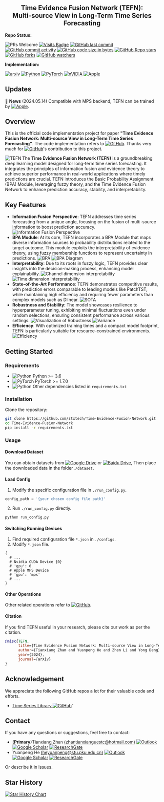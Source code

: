 <div align="center">
  <h2><b> Time Evidence Fusion Network (TEFN): 
    <br/> Multi-source View in Long-Term Time Series Forecasting </b></h2>
</div>

**Repo Status:**

![PRs Welcome](https://img.shields.io/badge/PRs-Welcome-green) 
[![Visits Badge](https://badges.pufler.dev/visits/ztxtech/Time-Evidence-Fusion-Network)](https://github.com/ztxtech/Time-Evidence-Fusion-Network)
[![GitHub last commit](https://img.shields.io/github/last-commit/ztxtech/Time-Evidence-Fusion-Network)](https://github.com/ztxtech/Time-Evidence-Fusion-Network/activity?ref=master&activity_type=direct_push)
[![GitHub commit activity](https://img.shields.io/github/commit-activity/t/ztxtech/Time-Evidence-Fusion-Network)](https://github.com/ztxtech/Time-Evidence-Fusion-Network/graphs/commit-activity)
[![GitHub code size in bytes](https://img.shields.io/github/languages/code-size/ztxtech/Time-Evidence-Fusion-Network)](https://github.com/ztxtech/Time-Evidence-Fusion-Network)
[![GitHub Repo stars](https://img.shields.io/github/stars/ztxtech/Time-Evidence-Fusion-Network)](https://github.com/ztxtech/Time-Evidence-Fusion-Network)
[![GitHub forks](https://img.shields.io/github/forks/ztxtech/Time-Evidence-Fusion-Network)](https://github.com/ztxtech/Time-Evidence-Fusion-Network)
[![GitHub watchers](https://img.shields.io/github/watchers/ztxtech/Time-Evidence-Fusion-Network)](https://github.com/ztxtech/Time-Evidence-Fusion-Network)

**Implementation:**

[![arxiv](https://img.shields.io/badge/cs.LG-2405.06419-b31b1b?style=flat&logo=arxiv&logoColor=red)](https://arxiv.org/abs/2405.06419)
[![Python](https://img.shields.io/badge/python-3670A0?logo=python&logoColor=ffdd54)](https://www.python.org/)
[![PyTorch](https://img.shields.io/badge/PyTorch-%23EE4C2C.svg?logo=PyTorch&logoColor=white)](https://pytorch.org/)
[![nVIDIA](https://img.shields.io/badge/nVIDIA-cuda-%2376B900.svg?logo=nVIDIA&logoColor=white)](https://pytorch.org/docs/2.1/cuda.html)
[![Apple](https://img.shields.io/badge/Mac-MPS-%23000000.svg?logo=apple&logoColor=white)](https://pytorch.org/docs/2.1/mps.html)

## Updates

🚩 **News** (2024.05.14) Compatible with MPS backend, TEFN can be trained by [![Apple](https://img.shields.io/badge/MacBook_Air_2020-M1_8G-%23000000.svg?logo=apple&logoColor=white)](https://support.apple.com/zh-cn/111883).


## Overview

This is the official code implementation project for paper **"Time Evidence Fusion Network: Multi-source View in
Long-Term Time Series Forecasting"**. The code implementation refers
to [![GitHub](https://img.shields.io/badge/thuml-Time_Series_Library-%23121011?logo=github&logoColor=white)](https://github.com/thuml/Time-Series-Library).
Thanks very much
for [![GitHub](https://img.shields.io/badge/thuml-Time_Series_Library-%23121011?logo=github&logoColor=white)](https://github.com/thuml/Time-Series-Library)'s contribution to this project.

![TEFN](/fig/TEFN.png)
The **Time Evidence Fusion Network (TEFN)** is a groundbreaking deep learning model designed for long-term time series
forecasting. It integrates the principles of information fusion and evidence theory to achieve superior performance in
real-world applications where timely predictions are crucial. TEFN introduces the Basic Probability Assignment (BPA)
Module, leveraging fuzzy theory, and the Time Evidence Fusion Network to enhance prediction accuracy, stability, and
interpretability.

## Key Features

- **Information Fusion Perspective**: TEFN addresses time series forecasting from a unique angle, focusing on the fusion
  of multi-source information to boost prediction accuracy.
  ![Information Fusion Perspective](/fig/ms.png)
- **BPA Module**: At its core, TEFN incorporates a BPA Module that maps diverse information sources to probability
  distributions related to the target outcome. This module exploits the interpretability of evidence theory, using fuzzy
  membership functions to represent uncertainty in predictions.
  ![BPA](/fig/bpa.png)
  ![BPA Diagram](./fig/inver_conv.png)
- **Interpretability**: Due to its roots in fuzzy logic, TEFN provides clear insights into the decision-making process,
  enhancing model explainability.
  ![Channel dimension interpretability](/fig/CBV.png)
  ![Time dimension interpretability](/fig/TBV.png)
- **State-of-the-Art Performance**: TEFN demonstrates competitive results, with prediction errors comparable to leading
  models like PatchTST, while maintaining high efficiency and requiring fewer parameters than complex models such as
  Dlinear.
  ![SOTA](/fig/sota.png)
- **Robustness and Stability**: The model showcases resilience to hyperparameter tuning, exhibiting minimal fluctuations
  even under random selections, ensuring consistent performance across various settings.
  ![Visualization of Robustness](/fig/vr.png)
  ![Variance](/fig/var.png)
- **Efficiency**: With optimized training times and a compact model footprint, TEFN is particularly suitable for
  resource-constrained environments.
  ![Efficiency](/fig/size.png)

## Getting Started

### Requirements

- ![Python](https://img.shields.io/badge/python->3.6-3670A0?logo=python&logoColor=ffdd54) Python >= 3.6
- ![PyTorch](https://img.shields.io/badge/PyTorch->1.7.0-%23EE4C2C.svg?logo=PyTorch&logoColor=white) PyTorch >= 1.7.0
- ![Python](https://img.shields.io/badge/PyPI-3670A0?logo=PyPI&logoColor=ffdd54) Other dependencies listed
  in `requirements.txt`

### Installation

Clone the repository:

```bash
git clone https://github.com/ztxtech/Time-Evidence-Fusion-Network.git
cd Time-Evidence-Fusion-Network
pip install -r requirements.txt
```

### Usage

#### Download Dataset

You can obtain datasets
from [![Google Drive](https://img.shields.io/badge/Google%20Drive-4285F4?logo=googledrive&logoColor=white)](https://drive.google.com/drive/folders/13Cg1KYOlzM5C7K8gK8NfC-F3EYxkM3D2?usp=sharing)
or [![Baidu Drive](https://img.shields.io/badge/Baidu-Pan-2932E1?logo=Baidu&logoColor=white)](https://pan.baidu.com/s/1r3KhGd0Q9PJIUZdfEYoymg?pwd=i9iy),
Then place the downloaded data in the folder`./dataset`.

#### Load Config

1. Modify the specific configuration file in `./run_config.py`.

```python
config_path = '{your chosen config file path}'
```

2. Run `./run_config.py` directly.

```bash
python run_config.py
```

#### Switching Running Devices

1. Find required configuration file `*.json` in `./configs`.
2. Modify `*.json` file.

``` 
{
  # ...
  # Nvidia CUDA Device {0}
  # 'gpu': 0
  # Apple MPS Device
  # 'gpu': 'mps'
  # ...
}
```

#### Other Operations

Other related operations refer
to [![GitHub](https://img.shields.io/badge/thuml-Time_Series_Library-%23121011?logo=github&logoColor=white)](https://github.com/thuml/Time-Series-Library).

#### Citation

If you find TEFN useful in your research, please cite our work as per the citation.

```bibtex
@misc{TEFN,
      title={Time Evidence Fusion Network: Multi-source View in Long-Term Time Series Forecasting}, 
      author={Tianxiang Zhan and Yuanpeng He and Zhen Li and Yong Deng},
      year={2024},
      journal={arXiv}
}

```

## Acknowledgement

We appreciate the following GitHub repos a lot for their valuable code and efforts.

- [Time Series Library ![GitHub](https://img.shields.io/badge/thuml-Time_Series_Library-%23121011?logo=github&logoColor=white)](https://github.com/thuml/Time-Series-Library)'

## Contact

If you have any questions or suggestions, feel free to contact:

- (**Primary**)Tianxiang Zhan [(zhantianxianguestc@hotmail.com)](mailto:zhantianxianguestc@hotmail.com)
  [![Outlook](https://img.shields.io/badge/Tianxiang_Zhan-0078D4?logo=microsoft-outlook&logoColor=white)](mailto:zhantianxianguestc@hotmail.com)
  [![Google Scholar](https://img.shields.io/badge/Tianxiang_Zhan-4285F4?logo=googlescholar&logoColor=white)](https://scholar.google.com.hk/citations?user=bRYz250AAAAJ)
  [![ResearchGate](https://img.shields.io/badge/Tianxiang_Zhan-00CCBB?logo=ResearchGate&logoColor=white)](https://www.researchgate.net/profile/Tianxiang-Zhan)
- Yuanpeng He [(heyuanpeng@stu.pku.edu.cn)](mailto:heyuanpeng@stu.pku.edu.cn)
  [![Outlook](https://img.shields.io/badge/Yuanpeng_He-0078D4?logo=microsoft-outlook&logoColor=white)](mailto:heyuanpeng@stu.pku.edu.cn)
  [![Google Scholar](https://img.shields.io/badge/Yuanpeng_He-4285F4?logo=googlescholar&logoColor=white)](https://scholar.google.com/citations?user=HaefBCQAAAAJ)
  [![ResearchGate](https://img.shields.io/badge/Yuanpeng_He-00CCBB?logo=ResearchGate&logoColor=white)](https://www.researchgate.net/profile/Yuanpeng-He)

Or describe it in Issues.

## Star History

[![Star History Chart](https://api.star-history.com/svg?repos=ztxtech/Time-Evidence-Fusion-Network&type=Date)](https://star-history.com/#ztxtech/Time-Evidence-Fusion-Network&Date)
